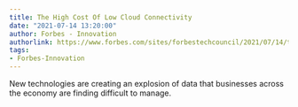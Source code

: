 ```yaml
---
title: The High Cost Of Low Cloud Connectivity
date: "2021-07-14 13:20:00"
author: Forbes - Innovation
authorlink: https://www.forbes.com/sites/forbestechcouncil/2021/07/14/the-high-cost-of-low-cloud-connectivity/
tags:
- Forbes-Innovation
---
```

New technologies are creating an explosion of data that businesses across the economy are finding difficult to manage.